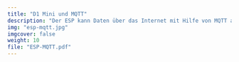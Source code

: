 ```yaml
---
title: "D1 Mini und MQTT"
description: "Der ESP kann Daten über das Internet mit Hilfe von MQTT austauschen."
img: "esp-mqtt.jpg"
imgcover: false
weight: 10
file: "ESP-MQTT.pdf"
---
```

